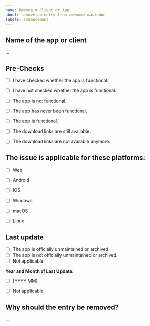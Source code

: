 ```yaml
---
name: Remove a Client or App
about: remove an entry from awesome-mastodon
labels: enhancement
---
```

<!-- 
BRIEF EXPLANATION:

[x] = Yes
[ ] = No/ Not applicable

END OF EXPLANATION  -->

## Name of the app or client
...


## Pre-Checks

- [ ] I have checked whether the app is functional.
- [ ] I have not checked whether the app is functional.
- [ ] The app is not functional.
- [ ] The app has never been functional.
- [ ] The app is functional.
- [ ] The download links are still available.
- [ ] The download links are not available anymore.


## The issue is applicable for these platforms:
- [ ] Web
- [ ] Android
- [ ] iOS
- [ ] Windows
- [ ] macOS
- [ ] Linux


## Last update
- [ ] The app is officially unmaintained or archived.
- [ ] The app is not officially unmaintained or archived.
- [ ] Not applicable.

**Year and Month of Last Update:**<br>
 - [ ] [YYYY.MM]
 - [ ] Not applicable.


## Why should the entry be removed?
...

